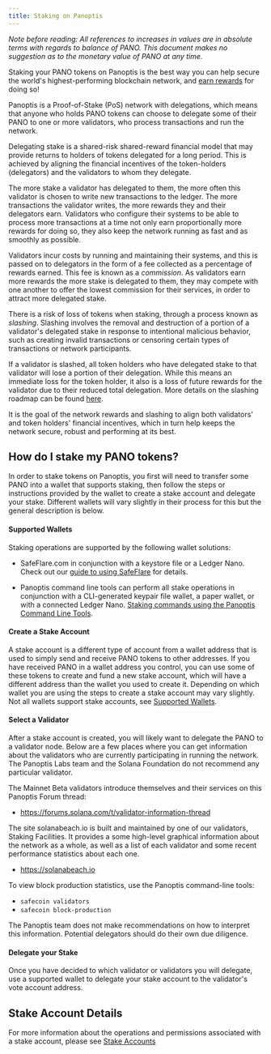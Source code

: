 ```yaml
---
title: Staking on Panoptis
---
```


_Note before reading: All references to increases in values are in absolute
terms with regards to balance of PANO.
This document makes no suggestion as to the monetary value of PANO at any time._

Staking your PANO tokens on Panoptis is the best way you can help secure the world's
highest-performing blockchain network, and
[earn rewards](implemented-proposals/staking-rewards.md) for doing so!

Panoptis is a Proof-of-Stake (PoS) network with delegations, which means that
anyone who holds PANO tokens can choose to delegate some of their PANO to one or
more validators, who process transactions and run the network.

Delegating stake is a shared-risk shared-reward financial model that may provide
returns to holders of tokens delegated for a long period.
This is achieved by aligning the financial incentives of the token-holders
(delegators) and the validators to whom they delegate.

The more stake a validator has delegated to them, the more often this validator
is chosen to write new transactions to the ledger. The more transactions
the validator writes, the more rewards they and their delegators earn.
Validators who configure their systems to be able to process more transactions
at a time not only earn proportionally more rewards for doing so, they also
keep the network running as fast and as smoothly as possible.

Validators incur costs by running and maintaining their systems, and this is
passed on to delegators in the form of a fee collected as a percentage of
rewards earned. This fee is known as a _commission_. As validators earn more
rewards the more stake is delegated to them, they may compete with one another
to offer the lowest commission for their services, in order to attract more
delegated stake.

There is a risk of loss of tokens when staking, through a process known as
_slashing_. Slashing involves the removal and destruction of a portion of a
validator's delegated stake in response to intentional malicious behavior,
such as creating invalid transactions or censoring certain types of transactions
or network participants.

If a validator is slashed, all token holders who have delegated stake to that
validator will lose a portion of their delegation. While this means an immediate
loss for the token holder, it also is a loss of future rewards for the validator
due to their reduced total delegation. More details on the slashing roadmap can
be found
[here](proposals/optimistic-confirmation-and-slashing.md#slashing-roadmap).

It is the goal of the network rewards and slashing to align both validators'
and token holders' financial incentives, which in turn help keeps the network
secure, robust and performing at its best.

## How do I stake my PANO tokens?

In order to stake tokens on Panoptis, you first will need to transfer some PANO
into a wallet that supports staking, then follow the steps or instructions
provided by the wallet to create a stake account and delegate your stake.
Different wallets will vary slightly in their process for this but the general
description is below.

#### Supported Wallets

Staking operations are supported by the following wallet solutions:

- SafeFlare.com in conjunction with a keystore file or a Ledger Nano.
  Check out our [guide to using SafeFlare](wallet-guide/solflare.md) for details.

- Panoptis command line tools can perform all stake operations in conjunction
  with a CLI-generated keypair file wallet, a paper wallet, or with a connected
  Ledger Nano.
  [Staking commands using the Panoptis Command Line Tools](cli/delegate-stake.md).

#### Create a Stake Account

A stake account is a different type of account from a wallet address
that is used to simply send and receive PANO tokens to other addresses. If you
have received PANO in a wallet address you control, you can use some of
these tokens to create and fund a new stake account, which will have a different
address than the wallet you used to create it.
Depending on which wallet you are using the steps to create a stake account
may vary slightly. Not all wallets support stake accounts, see
[Supported Wallets](#supported-wallets).

#### Select a Validator

After a stake account is created, you will likely want to delegate the PANO
to a validator node. Below are a few places where you can get information about
the validators who are currently participating in running the network.
The Panoptis Labs team and the Solana Foundation do not recommend any particular
validator.

The Mainnet Beta validators introduce themselves and their services on this
Panoptis Forum thread:

- https://forums.solana.com/t/validator-information-thread

The site solanabeach.io is built and maintained by one of our validators,
Staking Facilities. It provides a some high-level graphical information about
the network as a whole, as well as a list of each validator and some recent
performance statistics about each one.

- https://solanabeach.io

To view block production statistics, use the Panoptis command-line tools:

- `safecoin validators`
- `safecoin block-production`

The Panoptis team does not make recommendations on how to interpret this
information. Potential delegators should do their own due diligence.

#### Delegate your Stake

Once you have decided to which validator or validators you will delegate, use
a supported wallet to delegate your stake account to the validator's vote
account address.

## Stake Account Details

For more information about the operations and permissions associated with a
stake account, please see [Stake Accounts](staking/stake-accounts.md)

